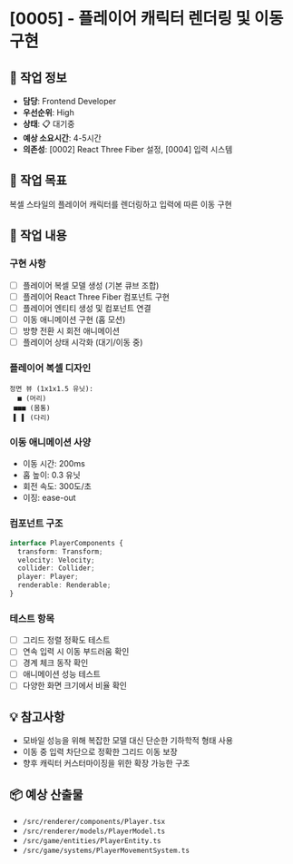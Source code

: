 # [0005] - 플레이어 캐릭터 렌더링 및 이동 구현

## 📅 작업 정보
- **담당**: Frontend Developer
- **우선순위**: High
- **상태**: 📋 대기중
- **예상 소요시간**: 4-5시간
- **의존성**: [0002] React Three Fiber 설정, [0004] 입력 시스템

## 🎯 작업 목표
복셀 스타일의 플레이어 캐릭터를 렌더링하고 입력에 따른 이동 구현

## 📝 작업 내용
### 구현 사항
- [ ] 플레이어 복셀 모델 생성 (기본 큐브 조합)
- [ ] 플레이어 React Three Fiber 컴포넌트 구현
- [ ] 플레이어 엔티티 생성 및 컴포넌트 연결
- [ ] 이동 애니메이션 구현 (홉 모션)
- [ ] 방향 전환 시 회전 애니메이션
- [ ] 플레이어 상태 시각화 (대기/이동 중)

### 플레이어 복셀 디자인
```
정면 뷰 (1x1x1.5 유닛):
  ■ (머리)
 ■■■ (몸통)
 ▌ ▌ (다리)
```

### 이동 애니메이션 사양
- 이동 시간: 200ms
- 홉 높이: 0.3 유닛
- 회전 속도: 300도/초
- 이징: ease-out

### 컴포넌트 구조
```typescript
interface PlayerComponents {
  transform: Transform;
  velocity: Velocity;
  collider: Collider;
  player: Player;
  renderable: Renderable;
}
```

### 테스트 항목
- [ ] 그리드 정렬 정확도 테스트
- [ ] 연속 입력 시 이동 부드러움 확인
- [ ] 경계 체크 동작 확인
- [ ] 애니메이션 성능 테스트
- [ ] 다양한 화면 크기에서 비율 확인

## 💡 참고사항
- 모바일 성능을 위해 복잡한 모델 대신 단순한 기하학적 형태 사용
- 이동 중 입력 차단으로 정확한 그리드 이동 보장
- 향후 캐릭터 커스터마이징을 위한 확장 가능한 구조

## 📦 예상 산출물
- `/src/renderer/components/Player.tsx`
- `/src/renderer/models/PlayerModel.ts`
- `/src/game/entities/PlayerEntity.ts`
- `/src/game/systems/PlayerMovementSystem.ts`